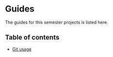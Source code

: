 # Guides

The guides for this semester projects is listed here.

## Table of contents

- [Git usage](GIT.md)

